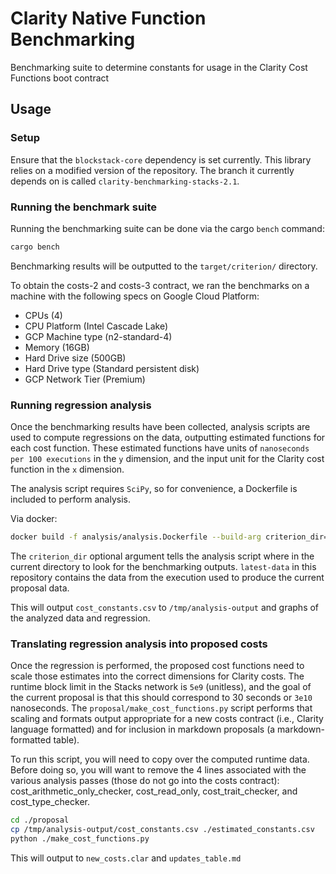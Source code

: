 # Clarity Native Function Benchmarking
Benchmarking suite to determine constants for usage in the Clarity Cost Functions boot contract

## Usage

### Setup 

Ensure that the `blockstack-core` dependency is set currently. This library 
relies on a modified version of the repository. The branch it currently depends on is called 
`clarity-benchmarking-stacks-2.1`.

### Running the benchmark suite

Running the benchmarking suite can be done via the cargo `bench` command:

```sh
cargo bench
```

Benchmarking results will be outputted to the `target/criterion/` directory.

To obtain the costs-2 and costs-3 contract, we ran the benchmarks on a machine 
with the following specs on Google Cloud Platform:
- CPUs (4)
- CPU Platform (Intel Cascade Lake)
- GCP Machine type (n2-standard-4)
- Memory (16GB)
- Hard Drive size (500GB)
- Hard Drive type (Standard persistent disk)
- GCP Network Tier (Premium)

### Running regression analysis

Once the benchmarking results have been collected, analysis scripts are
used to compute regressions on the data, outputting estimated functions
for each cost function. These estimated functions have units of
`nanoseconds per 100 executions` in the `y` dimension, and the input
unit for the Clarity cost function in the `x` dimension.

The analysis script requires `SciPy`, so for convenience, a Dockerfile is
included to perform analysis.

Via docker:

```sh
docker build -f analysis/analysis.Dockerfile --build-arg criterion_dir="latest-data/criterion" -o /tmp/analysis-output/ .
```

The `criterion_dir` optional argument tells the analysis script where in
the current directory to look for the benchmarking outputs. `latest-data`
in this repository contains the data from the execution used to produce
the current proposal data.

This will output `cost_constants.csv` to `/tmp/analysis-output` and graphs
of the analyzed data and regression.

### Translating regression analysis into proposed costs

Once the regression is performed, the proposed cost functions need to
scale those estimates into the correct dimensions for Clarity costs.
The runtime block limit in the Stacks network is `5e9` (unitless), and
the goal of the current proposal is that this should correspond to 30
seconds or `3e10` nanoseconds. The `proposal/make_cost_functions.py`
script performs that scaling and formats output appropriate for a new
costs contract (i.e., Clarity language formatted) and for inclusion in
markdown proposals (a markdown-formatted table).

To run this script, you will need to copy over the computed runtime
data. Before doing so, you will want to remove the 4 lines associated with
the various analysis passes (those do not go into the costs contract):
cost_arithmetic_only_checker, cost_read_only, cost_trait_checker, and
cost_type_checker. 

```sh
cd ./proposal
cp /tmp/analysis-output/cost_constants.csv ./estimated_constants.csv
python ./make_cost_functions.py
```

This will output to `new_costs.clar` and `updates_table.md`
